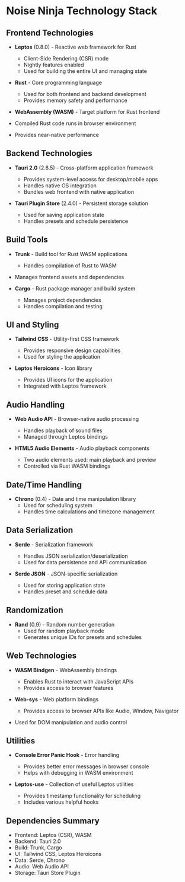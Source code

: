 # Noise Ninja Technology Stack

## Frontend Technologies

-   **Leptos** (0.8.0) - Reactive web framework for Rust

    -   Client-Side Rendering (CSR) mode
    -   Nightly features enabled
    -   Used for building the entire UI and managing state

-   **Rust** - Core programming language

    -   Used for both frontend and backend development
    -   Provides memory safety and performance

-   **WebAssembly (WASM)** - Target platform for Rust frontend
-   Compiled Rust code runs in browser environment
-   Provides near-native performance

## Backend Technologies

-   **Tauri 2.0** (2.8.5) - Cross-platform application framework

    -   Provides system-level access for desktop/mobile apps
    -   Handles native OS integration
    -   Bundles web frontend with native application

-   **Tauri Plugin Store** (2.4.0) - Persistent storage solution
    -   Used for saving application state
    -   Handles presets and schedule persistence

## Build Tools

-   **Trunk** - Build tool for Rust WASM applications
    -   Handles compilation of Rust to WASM
-   Manages frontend assets and dependencies

-   **Cargo** - Rust package manager and build system
    -   Manages project dependencies
    -   Handles compilation and testing

## UI and Styling

-   **Tailwind CSS** - Utility-first CSS framework

    -   Provides responsive design capabilities
    -   Used for styling the application

-   **Leptos Heroicons** - Icon library
    -   Provides UI icons for the application
    -   Integrated with Leptos framework

## Audio Handling

-   **Web Audio API** - Browser-native audio processing

    -   Handles playback of sound files
    -   Managed through Leptos bindings

-   **HTML5 Audio Elements** - Audio playback components
    -   Two audio elements used: main playback and preview
    -   Controlled via Rust WASM bindings

## Date/Time Handling

-   **Chrono** (0.4) - Date and time manipulation library
    -   Used for scheduling system
    -   Handles time calculations and timezone management

## Data Serialization

-   **Serde** - Serialization framework

    -   Handles JSON serialization/deserialization
    -   Used for data persistence and API communication

-   **Serde JSON** - JSON-specific serialization
    -   Used for storing application state
    -   Handles preset and schedule data

## Randomization

-   **Rand** (0.9) - Random number generation
    -   Used for random playback mode
    -   Generates unique IDs for presets and schedules

## Web Technologies

-   **WASM Bindgen** - WebAssembly bindings

    -   Enables Rust to interact with JavaScript APIs
    -   Provides access to browser features

-   **Web-sys** - Web platform bindings
    -   Provides access to browser APIs like Audio, Window, Navigator
-   Used for DOM manipulation and audio control

## Utilities

-   **Console Error Panic Hook** - Error handling

    -   Provides better error messages in browser console
    -   Helps with debugging in WASM environment

-   **Leptos-use** - Collection of useful Leptos utilities
    -   Provides timestamp functionality for scheduling
    -   Includes various helpful hooks

## Dependencies Summary

-   Frontend: Leptos (CSR), WASM
-   Backend: Tauri 2.0
-   Build: Trunk, Cargo
-   UI: Tailwind CSS, Leptos Heroicons
-   Data: Serde, Chrono
-   Audio: Web Audio API
-   Storage: Tauri Store Plugin
